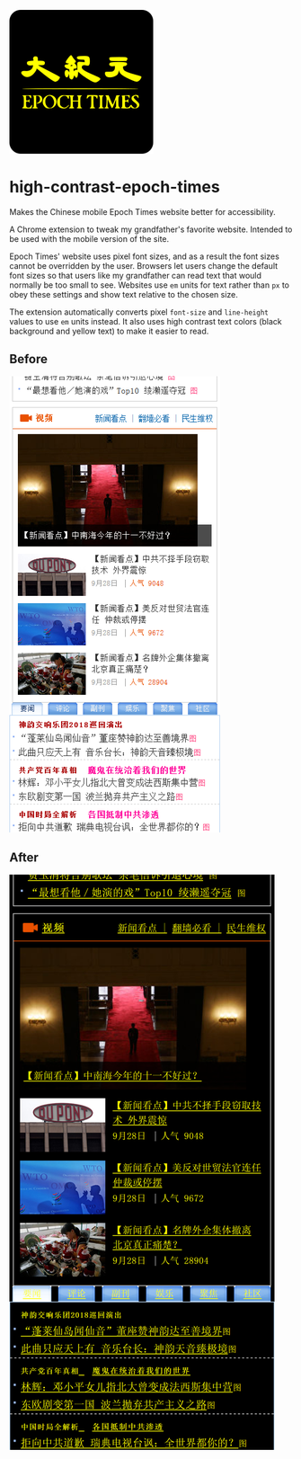 ![Epoch Times logo with high contrast colors](icons/icon.svg)

# high-contrast-epoch-times

Makes the Chinese mobile Epoch Times website better for accessibility.

A Chrome extension to tweak my grandfather's favorite website.
Intended to be used with the mobile version of the site.

Epoch Times' website uses pixel font sizes, and as a result the font sizes
cannot be overridden by the user. Browsers let users change the default font
sizes so that users like my grandfather can read text that would normally be
too small to see. Websites use `em` units for text rather than `px` to obey
these settings and show text relative to the chosen size.

The extension automatically converts pixel `font-size` and `line-height` values
to use `em` units instead. It also uses high contrast text colors (black
background and yellow text) to make it easier to read.

## Before

![Epoch times site before changes](art/before.png)

## After

![Epoch times site after changes](art/after.png)
